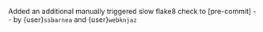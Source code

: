 Added an additional manually triggered slow flake8 check
to [pre-commit] -- by {user}`ssbarnea` and {user}`webknjaz`
